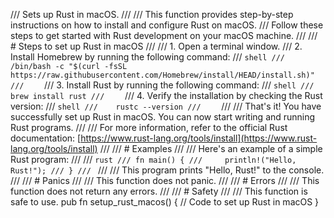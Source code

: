 /// Sets up Rust in macOS.
///
/// This function provides step-by-step instructions on how to install and configure Rust on macOS.
/// Follow these steps to get started with Rust development on your macOS machine.
///
/// # Steps to set up Rust in macOS
///
/// 1. Open a terminal window.
/// 2. Install Homebrew by running the following command:
///    ```shell
///    /bin/bash -c "$(curl -fsSL https://raw.githubusercontent.com/Homebrew/install/HEAD/install.sh)"
///    ```
/// 3. Install Rust by running the following command:
///    ```shell
///    brew install rust
///    ```
/// 4. Verify the installation by checking the Rust version:
///    ```shell
///    rustc --version
///    ```
///
/// That's it! You have successfully set up Rust in macOS. You can now start writing and running Rust programs.
///
/// For more information, refer to the official Rust documentation: [https://www.rust-lang.org/tools/install](https://www.rust-lang.org/tools/install)
///
/// # Examples
///
/// Here's an example of a simple Rust program:
///
/// ```rust
/// fn main() {
///     println!("Hello, Rust!");
/// }
/// ```
///
/// This program prints "Hello, Rust!" to the console.
///
/// # Panics
///
/// This function does not panic.
///
/// # Errors
///
/// This function does not return any errors.
///
/// # Safety
///
/// This function is safe to use.
pub fn setup_rust_macos() {
    // Code to set up Rust in macOS
}
